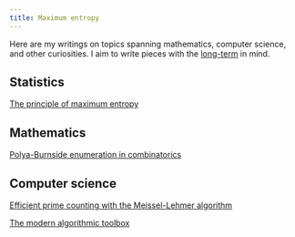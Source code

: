 ```yaml
---
title: Maximum entropy
---
```



Here are my writings on topics spanning mathematics, computer science, and other curiosities.  I aim to write pieces with the [long-term](https://www.gwern.net/About#long-content) in mind.

## Statistics

[The principle of maximum entropy](posts/2019-01-01-maximum-entropy.html)

## Mathematics

[Polya-Burnside enumeration in combinatorics](posts/2019-07-13-polya-burnside.html)

## Computer science

[Efficient prime counting with the Meissel-Lehmer algorithm](posts/2016-12-23-prime-counting.html)

[The modern algorithmic toolbox](posts/2019-07-13-modern-algorithmic-toolbox.html)
